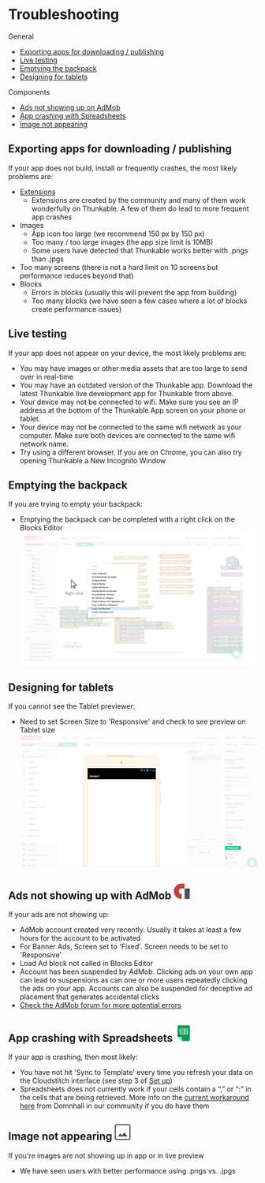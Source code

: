 # Troubleshooting

General

* [Exporting apps for downloading / publishing](troubleshooting.md#exporting-apps-for-downloading--publishing)
* [Live testing](troubleshooting.md#live-testing)
* [Emptying the backpack](troubleshooting.md#emptying-the-backpack)
* [Designing for tablets](troubleshooting.md#designing-for-tablets)

Components

* [Ads not showing up on AdMob](troubleshooting.md#ads-admob)
* [App crashing with Spreadsheets](troubleshooting.md#crash-spreadsheet)
* [Image not appearing ](troubleshooting.md#image-not-showing)

## Exporting apps for downloading / publishing

If your app does not build, install or frequently crashes, the most likely problems are:

* [Extensions](https://github.com/thunkable/thunkable-docs/tree/4a752596e288fca776105e94dc5e863bb9a3e25a/Android/extensions.md)
  * Extensions are created by the community and many of them work wonderfully on Thunkable.  A few of them do lead to more frequent app crashes
* Images
  * App icon too large \(we recommend 150 px by 150 px\)
  * Too many / too large images \(the app size limit is 10MB\)
  * Some users have detected that Thunkable works better with .pngs than .jpgs
* Too many screens \(there is not a hard limit on 10 screens but performance reduces beyond that\)
* Blocks
  * Errors in blocks \(usually this will prevent the app from building\)
  * Too many blocks \(we have seen a few cases where a lot of blocks create performance issues\)

## Live testing

If your app does not appear on your device, the most likely problems are:

* You may have images or other media assets that are too large to send over in real-time
* You may have an outdated version of the Thunkable app. Download the latest Thunkable live development app for Thunkable from above.
* Your device may not be connected to wifi. Make sure you see an IP address at the bottom of the Thunkable App screen on your phone or tablet.
* Your device may not be connected to the same wifi network as your computer. Make sure both devices are connected to the same wifi network name.
* Try using a different browser. If you are on Chrome, you can also try opening Thunkable a New Incognito Window

## Emptying the backpack

If you are trying to empty your backpack:

* Emptying the backpack can be completed with a right click on the Blocks Editor![](../.gitbook/assets/empty-backpack%20%281%29.png)

## Designing for tablets

If you cannot see the Tablet previewer:

* Need to set Screen Size to 'Responsive' and check to see preview on Tablet size![](../.gitbook/assets/tablet-screen-fig-1.png)

## Ads not showing up with AdMob ![](../.gitbook/assets/admob-icon.png)  <a id="ads-admob"></a>

If your ads are not showing up:

* AdMob account created very recently. Usually it takes at least a few hours for the account to be activated
* For Banner Ads, Screen set to 'Fixed'. Screen needs to be set to 'Responsive'
* Load Ad block not called in Blocks Editor
* Account has been suspended by AdMob. Clicking ads on your own app can lead to suspensions as can one or more users repeatedly clicking the ads on your app. Accounts can also be suspended for deceptive ad placement that generates accidental clicks
* [Check the AdMob forum for more potential errors](https://community.thunkable.com/c/professional/admob)

## App crashing with Spreadsheets ![](../.gitbook/assets/spreadsheets-icon.png)  <a id="crash-spreadsheet"></a>

If your app is crashing, then most likely:

* You have not hit 'Sync to Template' every time you refresh your data on the Cloudstitch interface \(see step 3 of [Set up](troubleshooting.md#set-up)\)
* Spreadsheets does not currently work if your cells contain a “,” or “:” in the cells that are being retrieved. More info on the [current workaround here](https://www.gitbook.com/book/thunkable/thunkable-docs/edit#) from Domnhall in our community if you do have them

## Image not appearing  ![](../.gitbook/assets/image-icon.png)  <a id="image-not-showing"></a>

If you're images are not showing up in app or in live preview

* We have seen users with better performance using .pngs vs. .jpgs


